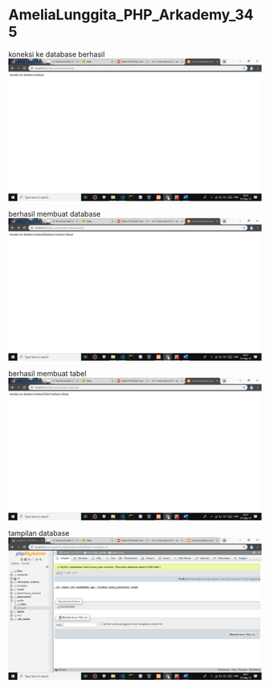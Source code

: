 # AmeliaLunggita_PHP_Arkademy_345

koneksi ke database berhasil
![alt text](https://github.com/Lunggita29/AmeliaLunggita_PHP_Arkademy_345/blob/master/koneksi.png)

berhasil membuat database
![alt text](https://github.com/Lunggita29/AmeliaLunggita_PHP_Arkademy_345/blob/master/database.png)

berhasil membuat tabel
![alt text](https://github.com/Lunggita29/AmeliaLunggita_PHP_Arkademy_345/blob/master/tabel.png)

tampilan database
![alt text](https://github.com/Lunggita29/AmeliaLunggita_PHP_Arkademy_345/blob/master/berhasil.png)
